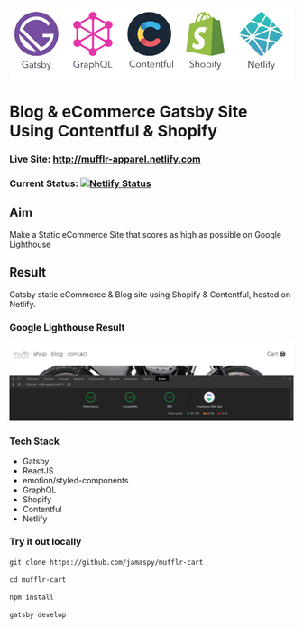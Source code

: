 ![TechStack](https://github.com/jamaspy/mufflr-cart/blob/master/src/images/stack.jpg)
# Blog & eCommerce Gatsby Site Using Contentful & Shopify  

### Live Site: http://mufflr-apparel.netlify.com
### Current Status: [![Netlify Status](https://api.netlify.com/api/v1/badges/ad30fc84-7786-42e5-818b-aebba94d8dfa/deploy-status)](https://app.netlify.com/sites/mufflr-apparel/deploys)

## Aim
Make a Static eCommerce Site that scores as high as possible on Google Lighthouse

## Result
Gatsby static eCommerce & Blog site using Shopify & Contentful, hosted on Netlify.
### Google Lighthouse Result 
![LighthouseResult](https://github.com/jamaspy/mufflr-cart/blob/master/src/images/results.png)

### Tech Stack
* Gatsby 
* ReactJS
* emotion/styled-components
* GraphQL
* Shopify
* Contentful
* Netlify

### Try it out locally
`git clone https://github.com/jamaspy/mufflr-cart`

`cd mufflr-cart`

`npm install`

`gatsby develop`
